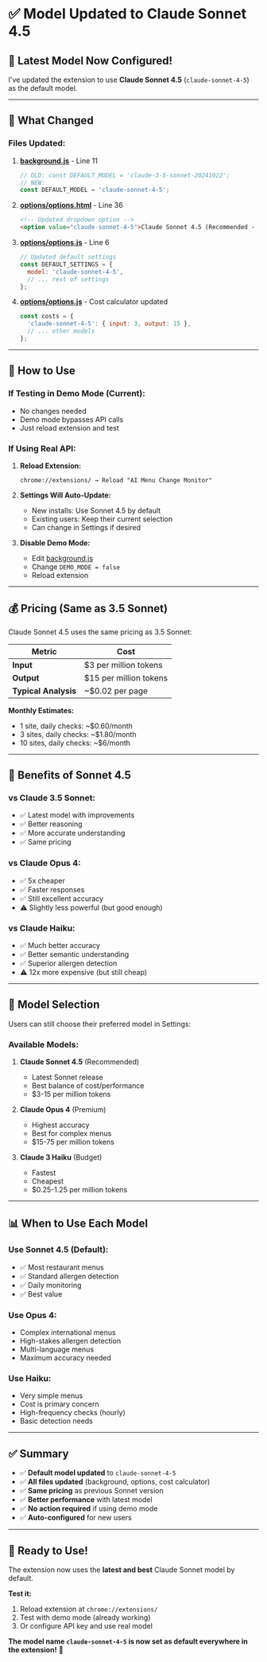 # ✅ Model Updated to Claude Sonnet 4.5

## 🎉 Latest Model Now Configured!

I've updated the extension to use **Claude Sonnet 4.5** (`claude-sonnet-4-5`) as the default model.

---

## 📝 What Changed

### Files Updated:

1. **[background.js](background.js#L11)** - Line 11
   ```javascript
   // OLD: const DEFAULT_MODEL = 'claude-3-5-sonnet-20241022';
   // NEW:
   const DEFAULT_MODEL = 'claude-sonnet-4-5';
   ```

2. **[options/options.html](options/options.html#L36)** - Line 36
   ```html
   <!-- Updated dropdown option -->
   <option value="claude-sonnet-4-5">Claude Sonnet 4.5 (Recommended - Latest & Best)</option>
   ```

3. **[options/options.js](options/options.js#L6)** - Line 6
   ```javascript
   // Updated default settings
   const DEFAULT_SETTINGS = {
     model: 'claude-sonnet-4-5',
     // ... rest of settings
   };
   ```

4. **[options/options.js](options/options.js#L235)** - Cost calculator updated
   ```javascript
   const costs = {
     'claude-sonnet-4-5': { input: 3, output: 15 },
     // ... other models
   };
   ```

---

## 🚀 How to Use

### If Testing in Demo Mode (Current):
- No changes needed
- Demo mode bypasses API calls
- Just reload extension and test

### If Using Real API:
1. **Reload Extension:**
   ```
   chrome://extensions/ → Reload "AI Menu Change Monitor"
   ```

2. **Settings Will Auto-Update:**
   - New installs: Use Sonnet 4.5 by default
   - Existing users: Keep their current selection
   - Can change in Settings if desired

3. **Disable Demo Mode:**
   - Edit [background.js](background.js#L8)
   - Change `DEMO_MODE = false`
   - Reload extension

---

## 💰 Pricing (Same as 3.5 Sonnet)

Claude Sonnet 4.5 uses the same pricing as 3.5 Sonnet:

| Metric | Cost |
|--------|------|
| **Input** | $3 per million tokens |
| **Output** | $15 per million tokens |
| **Typical Analysis** | ~$0.02 per page |

**Monthly Estimates:**
- 1 site, daily checks: ~$0.60/month
- 3 sites, daily checks: ~$1.80/month
- 10 sites, daily checks: ~$6/month

---

## 🎯 Benefits of Sonnet 4.5

### vs Claude 3.5 Sonnet:
- ✅ Latest model with improvements
- ✅ Better reasoning
- ✅ More accurate understanding
- ✅ Same pricing

### vs Claude Opus 4:
- ✅ 5x cheaper
- ✅ Faster responses
- ✅ Still excellent accuracy
- ⚠️ Slightly less powerful (but good enough)

### vs Claude Haiku:
- ✅ Much better accuracy
- ✅ Better semantic understanding
- ✅ Superior allergen detection
- ⚠️ 12x more expensive (but still cheap)

---

## 🔧 Model Selection

Users can still choose their preferred model in Settings:

### Available Models:
1. **Claude Sonnet 4.5** (Recommended)
   - Latest Sonnet release
   - Best balance of cost/performance
   - $3-15 per million tokens

2. **Claude Opus 4** (Premium)
   - Highest accuracy
   - Best for complex menus
   - $15-75 per million tokens

3. **Claude 3 Haiku** (Budget)
   - Fastest
   - Cheapest
   - $0.25-1.25 per million tokens

---

## 📊 When to Use Each Model

### Use Sonnet 4.5 (Default):
- ✅ Most restaurant menus
- ✅ Standard allergen detection
- ✅ Daily monitoring
- ✅ Best value

### Use Opus 4:
- Complex international menus
- High-stakes allergen detection
- Multi-language menus
- Maximum accuracy needed

### Use Haiku:
- Very simple menus
- Cost is primary concern
- High-frequency checks (hourly)
- Basic detection needs

---

## ✅ Summary

- ✅ **Default model updated** to `claude-sonnet-4-5`
- ✅ **All files updated** (background, options, cost calculator)
- ✅ **Same pricing** as previous Sonnet version
- ✅ **Better performance** with latest model
- ✅ **No action required** if using demo mode
- ✅ **Auto-configured** for new users

---

## 🎊 Ready to Use!

The extension now uses the **latest and best** Claude Sonnet model by default.

**Test it:**
1. Reload extension at `chrome://extensions/`
2. Test with demo mode (already working)
3. Or configure API key and use real model

**The model name `claude-sonnet-4-5` is now set as default everywhere in the extension!** 🚀
